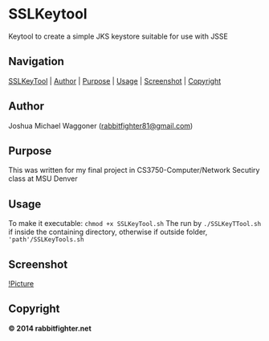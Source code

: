 SSLKeytool
==========
Keytool to create a simple JKS keystore suitable for use with JSSE

Navigation
-----------
[SSLKeyTool](#sslkeytool) |
[Author](#author) |
[Purpose](#purpose) |
[Usage](#usage) | 
[Screenshot](#screenshot) |
[Copyright](#copyright)  

Author
------
Joshua Michael Waggoner (rabbitfighter81@gmail.com)</li>

Purpose
-------
This was written for my final project in CS3750-Computer/Network Secutiry class at MSU Denver

Usage
-----
To make it executable: <code>chmod +x SSLKeyTool.sh</code> The run by <code>./SSLKeyTTool.sh</code> if inside the containing directory, otherwise if outside folder, <code>'path'/SSLKeyTools.sh</code>

Screenshot
-----------
[!Picture](http://rabbitfighter.net/wp-content/uploads/2014/11/SSLKeyTools.png)

Copyright
---------
<strong> &#169; 2014 rabbitfighter.net</strong>







